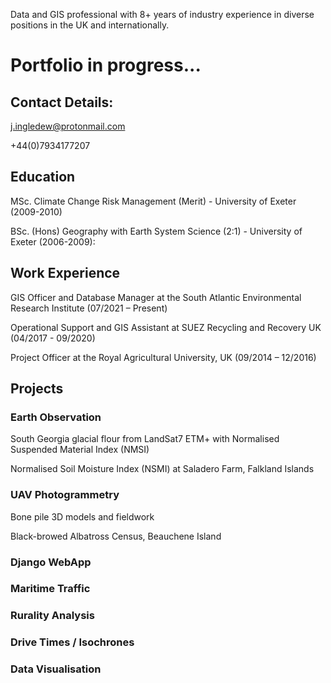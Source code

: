 Data and GIS professional with 8+ years of industry experience in diverse
positions in the UK and internationally.

# Portfolio in progress...

## Contact Details:
j.ingledew@protonmail.com

+44(0)7934177207

## Education
MSc. Climate Change Risk Management (Merit) - University of Exeter (2009-2010)

BSc. (Hons) Geography with Earth System Science (2:1) - University of Exeter (2006-2009):

## Work Experience
GIS Officer and Database Manager at the South Atlantic Environmental Research Institute (07/2021 – Present)

Operational Support and GIS Assistant at SUEZ Recycling and Recovery UK (04/2017 - 09/2020)

Project Officer at the Royal Agricultural University, UK (09/2014 – 12/2016)

## Projects

### Earth Observation
  
  South Georgia glacial flour from LandSat7 ETM+ with Normalised Suspended Material Index (NMSI)
  
  Normalised Soil Moisture Index (NSMI) at Saladero Farm, Falkland Islands

### UAV Photogrammetry

  Bone pile 3D models and fieldwork
  
  Black-browed Albatross Census, Beauchene Island

### Django WebApp

### Maritime Traffic

### Rurality Analysis

### Drive Times / Isochrones

### Data Visualisation

